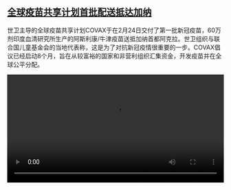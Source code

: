 <!--1614254044000-->
[全球疫苗共享计划首批配送抵达加纳](https://www.dw.com/zh/%E5%85%A8%E7%90%83%E7%96%AB%E8%8B%97%E5%85%B1%E4%BA%AB%E8%AE%A1%E5%88%92%E9%A6%96%E6%89%B9%E9%85%8D%E9%80%81%E6%8A%B5%E8%BE%BE%E5%8A%A0%E7%BA%B3/a-56685606)
------

<p>世卫主导的全球疫苗共享计划COVAX于在2月24日交付了第一批新冠疫苗，60万剂印度血清研究所生产的阿斯利康/牛津疫苗送抵加纳首都阿克拉。世卫组织与联合国儿童基金会的当地代表称，这是为了对抗新冠疫情很重要的一步。COVAX倡议已经启动8个月，旨在从较富裕的国家和非营利组织汇集资金，开发疫苗并在全球公平分配。</small></p><video src="https://tvdownloaddw-a.akamaihd.net/dwtv_video/flv/vdt_zh/2021/bchi210225_001_covaxafrica_sd_sor.mp4" controls style="width:100%"></video>
